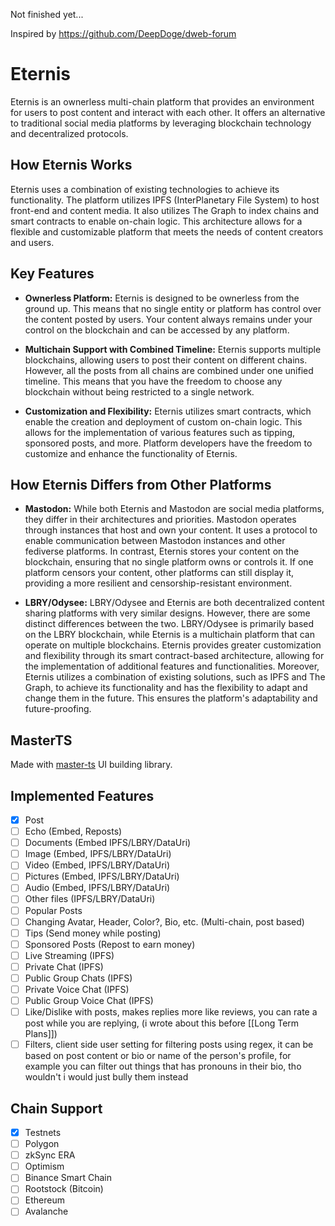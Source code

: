 Not finished yet...

Inspired by https://github.com/DeepDoge/dweb-forum

# Eternis

Eternis is an ownerless multi-chain platform that provides an environment for users to post content and interact with each other. It offers an alternative to traditional social media platforms by leveraging blockchain technology and decentralized protocols.

## How Eternis Works

Eternis uses a combination of existing technologies to achieve its functionality. The platform utilizes IPFS (InterPlanetary File System) to host front-end and content media. It also utilizes The Graph to index chains and smart contracts to enable on-chain logic. This architecture allows for a flexible and customizable platform that meets the needs of content creators and users.

## Key Features

-   **Ownerless Platform:** Eternis is designed to be ownerless from the ground up. This means that no single entity or platform has control over the content posted by users. Your content always remains under your control on the blockchain and can be accessed by any platform.

-   **Multichain Support with Combined Timeline:** Eternis supports multiple blockchains, allowing users to post their content on different chains. However, all the posts from all chains are combined under one unified timeline. This means that you have the freedom to choose any blockchain without being restricted to a single network.

-   **Customization and Flexibility:** Eternis utilizes smart contracts, which enable the creation and deployment of custom on-chain logic. This allows for the implementation of various features such as tipping, sponsored posts, and more. Platform developers have the freedom to customize and enhance the functionality of Eternis.

## How Eternis Differs from Other Platforms

-   **Mastodon:** While both Eternis and Mastodon are social media platforms, they differ in their architectures and priorities. Mastodon operates through instances that host and own your content. It uses a protocol to enable communication between Mastodon instances and other fediverse platforms. In contrast, Eternis stores your content on the blockchain, ensuring that no single platform owns or controls it. If one platform censors your content, other platforms can still display it, providing a more resilient and censorship-resistant environment.

-   **LBRY/Odysee:** LBRY/Odysee and Eternis are both decentralized content sharing platforms with very similar designs. However, there are some distinct differences between the two. LBRY/Odysee is primarily based on the LBRY blockchain, while Eternis is a multichain platform that can operate on multiple blockchains. Eternis provides greater customization and flexibility through its smart contract-based architecture, allowing for the implementation of additional features and functionalities. Moreover, Eternis utilizes a combination of existing solutions, such as IPFS and The Graph, to achieve its functionality and has the flexibility to adapt and change them in the future. This ensures the platform's adaptability and future-proofing.

## MasterTS

Made with [master-ts](https://github.com/DeepDoge/master-ts) UI building library.

## Implemented Features

-   [x] Post
-   [ ] Echo (Embed, Reposts)
-   [ ] Documents (Embed IPFS/LBRY/DataUri)
-   [ ] Image (Embed, IPFS/LBRY/DataUri)
-   [ ] Video (Embed, IPFS/LBRY/DataUri)
-   [ ] Pictures (Embed, IPFS/LBRY/DataUri)
-   [ ] Audio (Embed, IPFS/LBRY/DataUri)
-   [ ] Other files (IPFS/LBRY/DataUri)
-   [ ] Popular Posts
-   [ ] Changing Avatar, Header, Color?, Bio, etc. (Multi-chain, post based)
-   [ ] Tips (Send money while posting)
-   [ ] Sponsored Posts (Repost to earn money)
-   [ ] Live Streaming (IPFS)
-   [ ] Private Chat (IPFS)
-   [ ] Public Group Chats (IPFS)
-   [ ] Private Voice Chat (IPFS)
-   [ ] Public Group Voice Chat (IPFS)
-   [ ] Like/Dislike with posts, makes replies more like reviews, you can rate a post while you are replying, (i wrote about this before [[Long Term Plans]])
-   [ ] Filters, client side user setting for filtering posts using regex, it can be based on post content or bio or name of the person's profile, for example you can filter out things that has pronouns in their bio, tho wouldn't i would just bully them instead

## Chain Support

-   [x] Testnets
-   [ ] Polygon
-   [ ] zkSync ERA
-   [ ] Optimism
-   [ ] Binance Smart Chain
-   [ ] Rootstock (Bitcoin)
-   [ ] Ethereum
-   [ ] Avalanche
